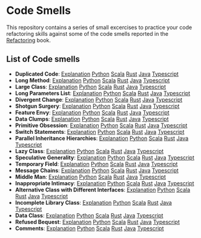  # Code Smells 

This repository contains a series of small excercises to practice your code refactoring skills
against some of the code smells reported in the [Refactoring](https://martinfowler.com/books/refactoring.html) book.

## List of Code smells

- **Duplicated Code**: [Explanation]() [Python]() [Scala]() [Rust]() [Java]() [Typescript]()
- **Long Method**: [Explanation]() [Python]() [Scala]() [Rust]() [Java]() [Typescript]()
- **Large Class**: [Explanation]() [Python]() [Scala]() [Rust]() [Java]() [Typescript]()
- **Long Parameters List**: [Explanation]() [Python]() [Scala]() [Rust]() [Java]() [Typescript]()
- **Divergent Change**: [Explanation]() [Python]() [Scala]() [Rust]() [Java]() [Typescript]()
- **Shotgun Surgery**: [Explanation]() [Python]() [Scala]() [Rust]() [Java]() [Typescript]()
- **Feature Envy**: [Explanation]() [Python]() [Scala]() [Rust]() [Java]() [Typescript]()
- **Data Clumps**: [Explanation]() [Python]() [Scala]() [Rust]() [Java]() [Typescript]()
- **Primitive Obsession**: [Explanation]() [Python]() [Scala]() [Rust]() [Java]() [Typescript]()
- **Switch Statements**: [Explanation]() [Python]() [Scala]() [Rust]() [Java]() [Typescript]()
- **Parallel Inheritance Hierarchies**: [Explanation]() [Python]() [Scala]() [Rust]() [Java]() [Typescript]()
- **Lazy Class**: [Explanation]() [Python]() [Scala]() [Rust]() [Java]() [Typescript]()
- **Speculative Generality**: [Explanation]() [Python]() [Scala]() [Rust]() [Java]() [Typescript]()
- **Temporary Field**: [Explanation]() [Python]() [Scala]() [Rust]() [Java]() [Typescript]()
- **Message Chains**: [Explanation]() [Python]() [Scala]() [Rust]() [Java]() [Typescript]()
- **Middle Man**: [Explanation]() [Python]() [Scala]() [Rust]() [Java]() [Typescript]()
- **Inappropriate Intimacy**: [Explanation]() [Python]() [Scala]() [Rust]() [Java]() [Typescript]()
- **Alternative Class with Different Interfaces**: [Explanation]() [Python]() [Scala]() [Rust]() [Java]() [Typescript]()
- **Incomplete Library Class**: [Explanation]() [Python]() [Scala]() [Rust]() [Java]() [Typescript]()
- **Data Class**: [Explanation]() [Python]() [Scala]() [Rust]() [Java]() [Typescript]()
- **Refused Bequest**: [Explanation]() [Python]() [Scala]() [Rust]() [Java]() [Typescript]()
- **Comments**: [Explanation]() [Python]() [Scala]() [Rust]() [Java]() [Typescript]()

